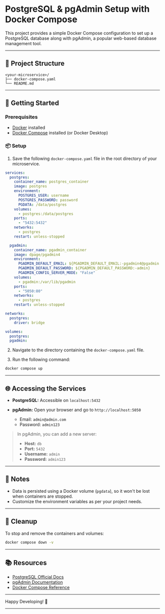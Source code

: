 # PostgreSQL & pgAdmin Setup with Docker Compose

This project provides a simple Docker Compose configuration to set up a PostgreSQL database along with pgAdmin, a popular web-based database management tool.

---

## 📁 Project Structure

```
<your-microservice>/
├── docker-compose.yaml
└── README.md
```

---

## 🚀 Getting Started

### Prerequisites

* [Docker](https://docs.docker.com/get-docker/) installed
* [Docker Compose](https://docs.docker.com/compose/install/) installed (or Docker Desktop)

### 📦 Setup

1. Save the following `docker-compose.yaml` file in the root directory of your microservice.

```yaml
services:
  postgres:
    container_name: postgres_container
    image: postgres
    environment:
      POSTGRES_USER: username
      POSTGRES_PASSWORD: password
      PGDATA: /data/postgres
    volumes:
      - postgres:/data/postgres
    ports:
      - "5432:5432"
    networks:
      - postgres
    restart: unless-stopped

  pgadmin:
    container_name: pgadmin_container
    image: dpage/pgadmin4
    environment:
      PGADMIN_DEFAULT_EMAIL: ${PGADMIN_DEFAULT_EMAIL:-pgadmin4@pgadmin.org}
      PGADMIN_DEFAULT_PASSWORD: ${PGADMIN_DEFAULT_PASSWORD:-admin}
      PGADMIN_CONFIG_SERVER_MODE: "False"
    volumes:
      - pgadmin:/var/lib/pgadmin
    ports:
      - "5050:80"
    networks:
      - postgres
    restart: unless-stopped

networks:
  postgres:
    driver: bridge

volumes:
  postgres:
  pgadmin:
```



2. Navigate to the directory containing the `docker-compose.yaml` file.

3. Run the following command:

```bash
docker compose up
```

---

## 🌐 Accessing the Services

* **PostgreSQL:** Accessible on `localhost:5432`
* **pgAdmin:** Open your browser and go to `http://localhost:5050`

  * Email: `admin@admin.com`
  * Password: `admin123`

> In pgAdmin, you can add a new server:
>
> * **Host:** `db`
> * **Port:** `5432`
> * **Username:** `admin`
> * **Password:** `admin123`

---

## 📌 Notes

* Data is persisted using a Docker volume (`pgdata`), so it won't be lost when containers are stopped.
* Customize the environment variables as per your project needs.

---

## 🧹 Cleanup

To stop and remove the containers and volumes:

```bash
docker compose down -v
```

---

## 📚 Resources

* [PostgreSQL Official Docs](https://www.postgresql.org/docs/)
* [pgAdmin Documentation](https://www.pgadmin.org/docs/)
* [Docker Compose Reference](https://docs.docker.com/compose/)

---

Happy Developing! 🎉

---
